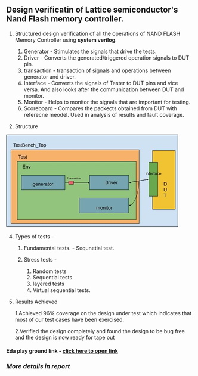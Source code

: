 ## **Design verificatin of Lattice semiconductor's Nand Flash memory controller.**

1. Structured design verification of all the operations of NAND FLASH Memory Controller using **system verilog**. 

    1. Generator - Stimulates the signals that drive the tests. 
    2. Driver - Converts the generated/triggered operation signals to DUT pin.
    3. transaction -  transaction of signals and operations between generator and driver.
    4. Interface - Converts the signals of Tester to DUT pins and vice versa. And also looks after the communication between DUT and monitor. 
    5. Monitor - Helps to monitor the signals that are important for testing. 
    7. Scoreboard - Compares the packects obtained from DUT with referecne meodel. Used in analysis of results and fault coverage. 
   
3. Structure

![Testbench Structure](https://github.com/krishna-kumar-netizen/Design-Verification-of-Flash-Memory-Controller/blob/main/documentation/structure.jpg)

4. Types of tests - 

    1. Fundamental tests. - Sequnetial test.
    
    3. Stress tests - 
        1. Random tests 
        2. Sequential tests 
        3. layered tests
        4. Virtual sequential tests.

5. Results Achieved 

    1.Achieved 96% coverage on the design under test which indicates that most of
    our test cases have been exercised.
    
    2.Verified the design completely and found the design to be bug free and the
    design is now ready for tape out

#### Eda play ground link - [click here to open link](https://www.edaplayground.com/x/Jh4g)  

### *More details in report* 

